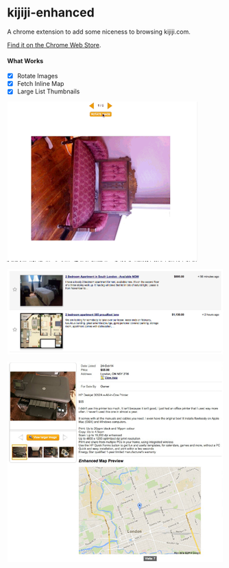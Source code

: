 kijiji-enhanced
===============

A chrome extension to add some niceness to browsing kijiji.com.

[Find it on the Chrome Web Store](http://goo.gl/8VXrlm "Kijiji Enhanced").

#### What Works

- [x] Rotate Images
- [x] Fetch Inline Map
- [x] Large List Thumbnails

![image rotate](https://github.com/WARPAINTMedia/kijiji-enhanced/raw/master/kijiji-enhanced.gif)

![large thumbnails](https://github.com/WARPAINTMedia/kijiji-enhanced/raw/master/kijiji-thumbnails.jpg)

![map fetch](https://github.com/WARPAINTMedia/kijiji-enhanced/raw/master/kijiji-map.jpg)